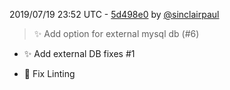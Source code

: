 2019/07/19 23:52 UTC - [5d498e0](https://github.com/hassio-addons/addon-bookstack/commit/5d498e02e95a6dd13082b3096b8b17140dc2689c) by [@sinclairpaul](https://github.com/sinclairpaul)
> :sparkles: Add option for external mysql db (#6)

* :sparkles: Add external DB fixes #1

* :hammer: Fix Linting 


